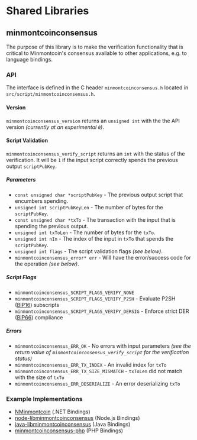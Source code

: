 Shared Libraries
================

## minmontcoinconsensus

The purpose of this library is to make the verification functionality that is critical to Minmontcoin's consensus available to other applications, e.g. to language bindings.

### API

The interface is defined in the C header `minmontcoinconsensus.h` located in  `src/script/minmontcoinconsensus.h`.

#### Version

`minmontcoinconsensus_version` returns an `unsigned int` with the the API version *(currently at an experimental `0`)*.

#### Script Validation

`minmontcoinconsensus_verify_script` returns an `int` with the status of the verification. It will be `1` if the input script correctly spends the previous output `scriptPubKey`.

##### Parameters
- `const unsigned char *scriptPubKey` - The previous output script that encumbers spending.
- `unsigned int scriptPubKeyLen` - The number of bytes for the `scriptPubKey`.
- `const unsigned char *txTo` - The transaction with the input that is spending the previous output.
- `unsigned int txToLen` - The number of bytes for the `txTo`.
- `unsigned int nIn` - The index of the input in `txTo` that spends the `scriptPubKey`.
- `unsigned int flags` - The script validation flags *(see below)*.
- `minmontcoinconsensus_error* err` - Will have the error/success code for the operation *(see below)*.

##### Script Flags
- `minmontcoinconsensus_SCRIPT_FLAGS_VERIFY_NONE`
- `minmontcoinconsensus_SCRIPT_FLAGS_VERIFY_P2SH` - Evaluate P2SH ([BIP16](https://github.com/minmontcoin/bips/blob/master/bip-0016.mediawiki)) subscripts
- `minmontcoinconsensus_SCRIPT_FLAGS_VERIFY_DERSIG` - Enforce strict DER ([BIP66](https://github.com/minmontcoin/bips/blob/master/bip-0066.mediawiki)) compliance

##### Errors
- `minmontcoinconsensus_ERR_OK` - No errors with input parameters *(see the return value of `minmontcoinconsensus_verify_script` for the verification status)*
- `minmontcoinconsensus_ERR_TX_INDEX` - An invalid index for `txTo`
- `minmontcoinconsensus_ERR_TX_SIZE_MISMATCH` - `txToLen` did not match with the size of `txTo`
- `minmontcoinconsensus_ERR_DESERIALIZE` - An error deserializing `txTo`

### Example Implementations
- [NMinmontcoin](https://github.com/NicolasDorier/NMinmontcoin/blob/master/NMinmontcoin/Script.cs#L814) (.NET Bindings)
- [node-libminmontcoinconsensus](https://github.com/bitpay/node-libminmontcoinconsensus) (Node.js Bindings)
- [java-libminmontcoinconsensus](https://github.com/dexX7/java-libminmontcoinconsensus) (Java Bindings)
- [minmontcoinconsensus-php](https://github.com/Bit-Wasp/minmontcoinconsensus-php) (PHP Bindings)
